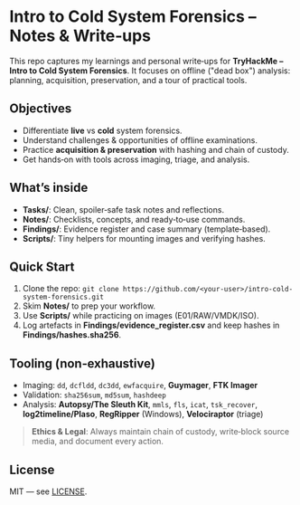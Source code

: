 # Intro to Cold System Forensics – Notes & Write‑ups


This repo captures my learnings and personal write‑ups for **TryHackMe – Intro to Cold System Forensics**. It focuses on offline ("dead box") analysis: planning, acquisition, preservation, and a tour of practical tools.


## Objectives
- Differentiate **live** vs **cold** system forensics.
- Understand challenges & opportunities of offline examinations.
- Practice **acquisition & preservation** with hashing and chain of custody.
- Get hands‑on with tools across imaging, triage, and analysis.


## What’s inside
- **Tasks/**: Clean, spoiler‑safe task notes and reflections.
- **Notes/**: Checklists, concepts, and ready‑to‑use commands.
- **Findings/**: Evidence register and case summary (template‑based).
- **Scripts/**: Tiny helpers for mounting images and verifying hashes.


## Quick Start
1. Clone the repo: `git clone https://github.com/<your-user>/intro-cold-system-forensics.git`
2. Skim **Notes/** to prep your workflow.
3. Use **Scripts/** while practicing on images (E01/RAW/VMDK/ISO).
4. Log artefacts in **Findings/evidence_register.csv** and keep hashes in **Findings/hashes.sha256**.


## Tooling (non‑exhaustive)
- Imaging: `dd`, `dcfldd`, `dc3dd`, `ewfacquire`, **Guymager**, **FTK Imager**
- Validation: `sha256sum`, `md5sum`, `hashdeep`
- Analysis: **Autopsy/The Sleuth Kit**, `mmls`, `fls`, `icat`, `tsk_recover`, **log2timeline/Plaso**, **RegRipper** (Windows), **Velociraptor** (triage)


> **Ethics & Legal**: Always maintain chain of custody, write‑block source media, and document every action.


## License
MIT — see [LICENSE](LICENSE).
